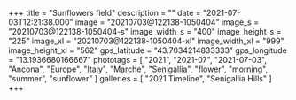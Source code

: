 +++
title = "Sunflowers field"
description = ""
date = "2021-07-03T12:21:38.000"
image = "20210703@122138-1050404"
image_s = "20210703@122138-1050404-s"
image_width_s = "400"
image_height_s = "225"
image_xl = "20210703@122138-1050404-xl"
image_width_xl = "999"
image_height_xl = "562"
gps_latitude = "43.7034214833333"
gps_longitude = "13.1936680166667"
phototags = [ "2021", "2021-07", "2021-07-03", "Ancona", "Europe", "Italy", "Marche", "Senigallia", "flower", "morning", "summer", "sunflower" ]
galleries = [ "2021 Timeline", "Senigallia Hills" ]
+++

